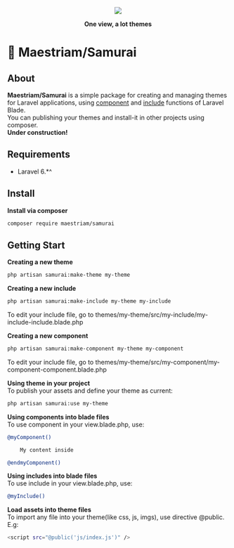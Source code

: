<p align="center"><img src="https://laravel.com/assets/img/components/logo-laravel.svg"></p>

<p align="center"><b>One view, a lot themes</b></p>


# 🔴 Maestriam/Samurai

## About 

**Maestriam/Samurai** is a simple package for creating and managing themes for Laravel applications, using [component](https://laravel.com/docs/5.8/blade#components-and-slots) and [include](https://laravel.com/docs/5.8/blade#including-sub-views) functions of Laravel Blade.  
You can publishing your themes and install-it in other projects using composer.  
**Under construction!**

## Requirements

- Laravel 6.*^ 

## Install

**Install via composer**
``` bash
composer require maestriam/samurai
```

## Getting Start

**Creating a new theme**
``` bash
php artisan samurai:make-theme my-theme
```

**Creating a new include** 
``` bash
php artisan samurai:make-include my-theme my-include
```

To edit your include file, go to themes/my-theme/src/my-include/my-include-include.blade.php

**Creating a new component**
``` bash
php artisan samurai:make-component my-theme my-component
```

To edit your include file, go to themes/my-theme/src/my-component/my-component-component.blade.php

**Using theme in your project**  
To publish your assets and define your theme as current:
``` bash
php artisan samurai:use my-theme
```

**Using components into blade files**  
To use component in your view.blade.php, use:
``` bash
@myComponent()

    My content inside

@endmyComponent()
```

**Using includes into blade files**  
To use include in your view.blade.php, use:
``` bash
@myInclude()
```

**Load assets into theme files**  
To import any file into your theme(like css, js, imgs), use directive @public.  
E.g:
``` bash
<script src="@public('js/index.js')" />
```